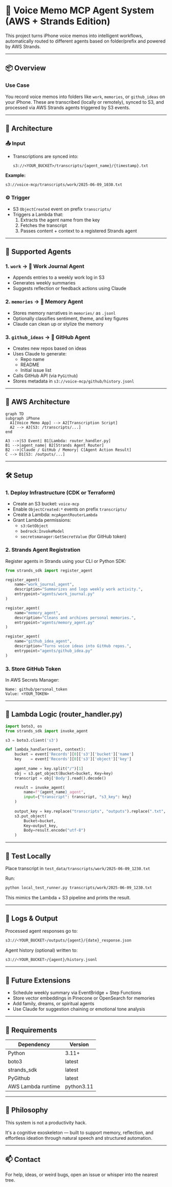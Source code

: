 # 🧠 Voice Memo MCP Agent System (AWS + Strands Edition)

This project turns iPhone voice memos into intelligent workflows, automatically routed to different agents based on folder/prefix and powered by AWS Strands.

---

## 📦 Overview

### Use Case
You record voice memos into folders like `work`, `memories`, or `github_ideas` on your iPhone. These are transcribed (locally or remotely), synced to S3, and processed via AWS Strands agents triggered by S3 events.

---

## 📁 Architecture

### 📤 Input
- Transcriptions are synced into:
  ```
  s3://<YOUR_BUCKET>/transcripts/{agent_name}/{timestamp}.txt
  ```

**Example:**
```
s3://voice-mcp/transcripts/work/2025-06-09_1030.txt
```

### ⚙️ Trigger
- S3 `ObjectCreated` event on prefix `transcripts/`
- Triggers a Lambda that:
  1. Extracts the agent name from the key
  2. Fetches the transcript
  3. Passes content + context to a registered Strands agent

---

## 🤖 Supported Agents

### 1. `work` → 🧾 Work Journal Agent
- Appends entries to a weekly work log in S3
- Generates weekly summaries
- Suggests reflection or feedback actions using Claude

### 2. `memories` → 🧠 Memory Agent
- Stores memory narratives in `memories/` as `.jsonl`
- Optionally classifies sentiment, theme, and key figures
- Claude can clean up or stylize the memory

### 3. `github_ideas` → 🐙 GitHub Agent
- Creates new repos based on ideas
- Uses Claude to generate:
  - Repo name
  - README
  - Initial issue list
- Calls GitHub API (via `PyGithub`)
- Stores metadata in `s3://voice-mcp/github/history.jsonl`

---

## 🧬 AWS Architecture

```mermaid
graph TD
subgraph iPhone
  A1[Voice Memo App] --> A2[Transcription Script]
  A2 --> A3[S3: /transcripts/...]
end

A3 -->|S3 Event| B1[Lambda: router_handler.py]
B1 -->|agent_name| B2[Strands Agent Router]
B2 -->|Claude / GitHub / Memory| C[Agent Action Result]
C --> D1[S3: /outputs/...]
```

---

## 🛠️ Setup

### 1. Deploy Infrastructure (CDK or Terraform)
- Create an S3 bucket: `voice-mcp`
- Enable `ObjectCreated:*` events on prefix `transcripts/`
- Create a Lambda: `mcpAgentRouterLambda`
- Grant Lambda permissions:
  - `s3:GetObject`
  - `bedrock:InvokeModel`
  - `secretsmanager:GetSecretValue` (for GitHub token)

### 2. Strands Agent Registration
Register agents in Strands using your CLI or Python SDK:

```python
from strands_sdk import register_agent

register_agent(
    name="work_journal_agent",
    description="Summarizes and logs weekly work activity.",
    entrypoint="agents/work_journal.py"
)

register_agent(
    name="memory_agent",
    description="Cleans and archives personal memories.",
    entrypoint="agents/memory_agent.py"
)

register_agent(
    name="github_idea_agent",
    description="Turns voice ideas into GitHub repos.",
    entrypoint="agents/github_idea.py"
)
```

### 3. Store GitHub Token
In AWS Secrets Manager:

```
Name: github/personal_token
Value: <YOUR_TOKEN>
```

---

## 🐍 Lambda Logic (router_handler.py)

```python
import boto3, os
from strands_sdk import invoke_agent

s3 = boto3.client('s3')

def lambda_handler(event, context):
    bucket = event['Records'][0]['s3']['bucket']['name']
    key    = event['Records'][0]['s3']['object']['key']
    
    agent_name = key.split("/")[1]
    obj = s3.get_object(Bucket=bucket, Key=key)
    transcript = obj['Body'].read().decode()

    result = invoke_agent(
        name=f"{agent_name}_agent",
        input={"transcript": transcript, "s3_key": key}
    )
    
    output_key = key.replace("transcripts", "outputs").replace(".txt", "_response.json")
    s3.put_object(
        Bucket=bucket,
        Key=output_key,
        Body=result.encode("utf-8")
    )
```

---

## 🧪 Test Locally
Place transcript in `test_data/transcripts/work/2025-06-09_1230.txt`

Run:

```bash
python local_test_runner.py transcripts/work/2025-06-09_1230.txt
```

This mimics the Lambda + S3 pipeline and prints the result.

---

## 📓 Logs & Output
Processed agent responses go to:

```bash
s3://<YOUR_BUCKET>/outputs/{agent}/{date}_response.json
```

Agent history (optional) written to:

```bash
s3://<YOUR_BUCKET>/{agent}/history.jsonl
```

---

## 📅 Future Extensions
- Schedule weekly summary via EventBridge + Step Functions
- Store vector embeddings in Pinecone or OpenSearch for memories
- Add family, dreams, or spiritual agents
- Use Claude for suggestion chaining or emotional tone analysis

---

## 🧼 Requirements

| Dependency | Version |
|------------|---------|
| Python | 3.11+ |
| boto3 | latest |
| strands_sdk | latest |
| PyGithub | latest |
| AWS Lambda runtime | python3.11 |

---

## 🧠 Philosophy
This system is not a productivity hack.

It's a cognitive exoskeleton — built to support memory, reflection, and effortless ideation through natural speech and structured automation.

---

## 📫 Contact
For help, ideas, or weird bugs, open an issue or whisper into the nearest tree.
